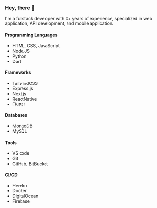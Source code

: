 ### Hey, there 👋

I'm a fullstack developer with 3+ years of experience, specialized in web application, API development, and mobile application.

#### Programming Languages
- HTML, CSS, JavaScript
- Node.JS
- Python
- Dart

#### Frameworks
- TailwindCSS
- Express.js
- Next.js
- ReactNative
- Flutter

#### Databases
- MongoDB
- MySQL

#### Tools
- VS code
- Git
- GitHub, BitBucket

#### CI/CD
- Heroku
- Docker
- DigitalOcean
- Firebase
